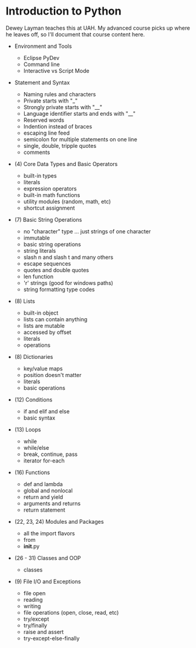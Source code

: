 # Introduction to Python

Dewey Layman teaches this at UAH. My advanced course picks up where he leaves off, so I'll document that course content here.

  * Environment and Tools
    - Eclipse PyDev
    - Command line
    - Interactive vs Script Mode

  * Statement and Syntax
    - Naming rules and characters
    - Private starts with "_"
    - Strongly private starts with "__"
    - Language identifier starts and ends with "__"
    - Reserved words
    - Indention instead of braces
    - escaping line feed
    - semicolon for multiple statements on one line
    - single, double, tripple quotes
    - comments    
  
  * (4) Core Data Types and Basic Operators
    - built-in types
    - literals
    - expression operators
    - built-in math functions
    - utility modules (random, math, etc)
    - shortcut assignment    
  
  * (7) Basic String Operations
    - no "character" type ... just strings of one character
    - immutable
    - basic string operations
    - string literals
    - slash n and slash t and many others
    - escape sequences
    - quotes and double quotes
    - len function
    - 'r' strings (good for windows paths)
    - string formatting type codes    
  
  * (8) Lists
    - built-in object
    - lists can contain anything
    - lists are mutable
    - accessed by offset
    - literals
    - operations
  
  * (8) Dictionaries
    - key/value maps
    - position doesn't matter
    - literals
    - basic operations
  
  * (12) Conditions
    - if and elif and else
    - basic syntax    
  
  * (13) Loops
    - while
    - while/else
    - break, continue, pass
    - iterator for-each
  
  * (16) Functions
    - def and lambda
    - global and nonlocal
    - return and yield
    - arguments and returns
    - return statement
  
  * (22, 23, 24) Modules and Packages
    - all the import flavors
    - from
    - __init__.py
  
  * (26 - 31) Classes and OOP
    - classes
  
  * (9) File I/O and Exceptions
    - file open
    - reading
    - writing
    - file operations (open, close, read, etc)
    - try/except
    - try/finally
    - raise and assert
    - try-except-else-finally
      
